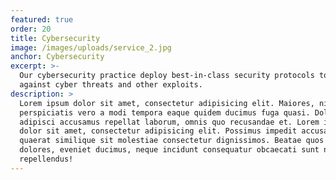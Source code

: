 ```yaml
---
featured: true
order: 20
title: Cybersecurity
image: /images/uploads/service_2.jpg
anchor: Cybersecurity
excerpt: >-
  Our cybersecurity practice deploy best-in-class security protocols to protect
  against cyber threats and other exploits.
description: >
  Lorem ipsum dolor sit amet, consectetur adipisicing elit. Maiores, nihil
  perspiciatis vero a modi tempora eaque quidem ducimus fuga quasi. Dolore ullam
  adipisci accusamus repellat laborum, omnis quo recusandae et. Lorem ipsum
  dolor sit amet, consectetur adipisicing elit. Possimus impedit accusantium
  quaerat similique sit molestiae consectetur dignissimos. Beatae quos magnam,
  dolores, eveniet ducimus, neque incidunt consequatur obcaecati sunt nobis
  repellendus!
---
```


